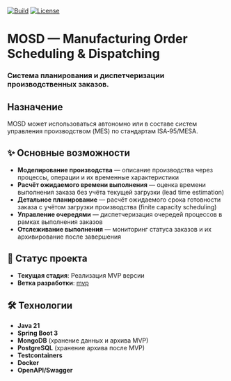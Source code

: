 [![Build](https://github.com/av-starodub/mosd/actions/workflows/build.yml/badge.svg)](https://github.com/av-starodub/mosd/actions/workflows/build.yml)
[![License](https://img.shields.io/github/license/av-starodub/mosd)](https://github.com/av-starodub/mosd/blob/master/LICENSE)
# MOSD — Manufacturing Order Scheduling & Dispatching

### Система планирования и диспетчеризации производственных заказов.

## Назначение
MOSD может использоваться автономно или в составе систем управления производством (MES) по стандартам ISA‑95/MESA.

## ✨ Основные возможности
- **Моделирование производства** — описание производства через процессы, операции и их временные характеристики
- **Расчёт ожидаемого времени выполнения** — оценка времени выполнения заказа без учёта текущей загрузки (lead time estimation)
- **Детальное планирование** — расчёт ожидаемого срока готовности заказа с учётом загрузки производства (finite capacity scheduling)
- **Управление очередями** — диспетчеризация очередей процессов в рамках выполнения заказов
- **Отслеживание выполнения** — мониторинг статуса заказов и их архивирование после завершения

## 🚀 Статус проекта
- **Текущая стадия**: Реализация MVP версии
- **Ветка разработки**: [mvp](https://github.com/av-starodub/mosd/tree/mvp)

## 🛠️ Технологии
- **Java 21**
- **Spring Boot 3**
- **MongoDB** (хранение данных и архива MVP)
- **PostgreSQL** (хранение архива после MVP)
- **Testcontainers**
- **Docker**
- **OpenAPI/Swagger**
